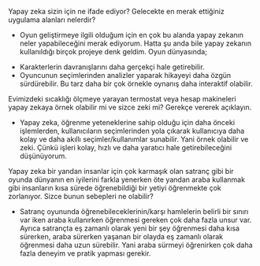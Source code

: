 Yapay zeka sizin için ne ifade ediyor? Gelecekte en merak ettiğiniz uygulama alanları nelerdir?
- Oyun geliştirmeye ilgili olduğum için en çok bu alanda yapay zekanın neler yapabileceğini merak ediyorum. Hatta şu anda bile yapay zekanın kullanıldığı birçok projeye denk geldim.
Oyun dünyasında; 
 * Karakterlerin davranışlarını daha gerçekçi hale getirebilir.
 * Oyuncunun seçimlerinden analizler yaparak hikayeyi daha özgün sürdürebilir.
  Bu tarz daha bir çok örnekle oynanış daha interaktif olabilir.

Evimizdeki sıcaklığı ölçmeye yarayan termostat veya hesap makineleri yapay zekaya örnek olabilir mi ve sizce zeki mi? Gerekçe vererek açıklayın.
- Yapay zeka, öğrenme yeteneklerine sahip olduğu için daha önceki işlemlerden, kullanıcıların seçimlerinden yola çıkarak kullanıcıya daha kolay ve daha akıllı seçimler/kullanımlar sunabilir. Yani örnek olabilir ve zeki. Çünkü işleri kolay, hızlı ve daha yaratıcı hale getirebileceğini düşünüyorum.

Yapay zeka bir yandan insanlar için çok karmaşık olan satranç gibi bir oyunda dünyanın en iyilerini farkla yenerken öte yandan araba kullanmak gibi insanların kısa sürede öğrenebildiği bir yetiyi öğrenmekte çok zorlanıyor. Sizce bunun sebepleri ne olabilir?
- Satranç oyununda öğrenebileceklerinin/karşı hamlelerin belirli bir sınırı var iken araba kullanırken öğrenmesi gereken çok daha fazla unsur var. Ayrıca satrançta eş zamanlı olarak yeni bir şey öğrenmesi daha kısa sürerken, araba sürerken yaşanan bir olayda eş zamanlı olarak öğrenmesi daha uzun sürebilir. Yani araba sürmeyi öğrenirken çok daha fazla deneyim ve pratik yapması gerekir. 